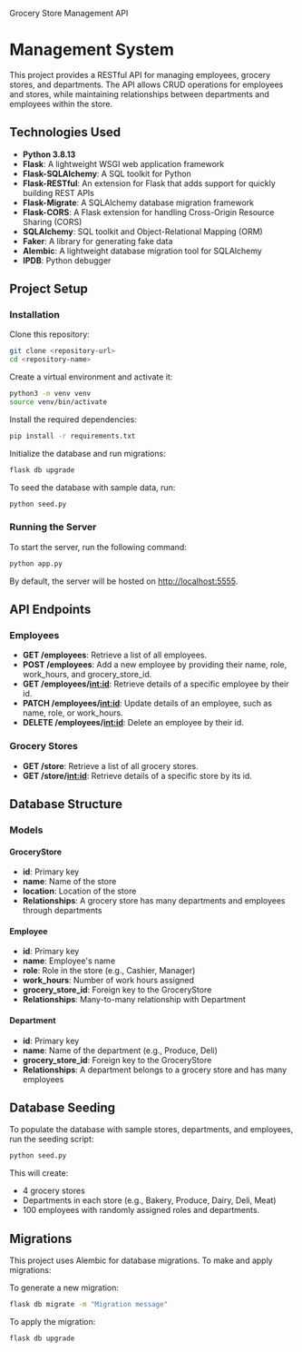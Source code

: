 Grocery Store Management API
# Management System

This project provides a RESTful API for managing employees, grocery stores, and departments. The API allows CRUD operations for employees and stores, while maintaining relationships between departments and employees within the store.

## Technologies Used
- **Python 3.8.13**
- **Flask**: A lightweight WSGI web application framework
- **Flask-SQLAlchemy**: A SQL toolkit for Python
- **Flask-RESTful**: An extension for Flask that adds support for quickly building REST APIs
- **Flask-Migrate**: A SQLAlchemy database migration framework
- **Flask-CORS**: A Flask extension for handling Cross-Origin Resource Sharing (CORS)
- **SQLAlchemy**: SQL toolkit and Object-Relational Mapping (ORM)
- **Faker**: A library for generating fake data
- **Alembic**: A lightweight database migration tool for SQLAlchemy
- **IPDB**: Python debugger

## Project Setup

### Installation

Clone this repository:
```bash
git clone <repository-url>
cd <repository-name>
```

Create a virtual environment and activate it:
```bash
python3 -m venv venv
source venv/bin/activate
```

Install the required dependencies:
```bash
pip install -r requirements.txt
```

Initialize the database and run migrations:
```bash
flask db upgrade
```

To seed the database with sample data, run:
```bash
python seed.py
```

### Running the Server

To start the server, run the following command:
```bash
python app.py
```
By default, the server will be hosted on [http://localhost:5555](http://localhost:5555).

## API Endpoints

### Employees
- **GET /employees**: Retrieve a list of all employees.
- **POST /employees**: Add a new employee by providing their name, role, work_hours, and grocery_store_id.
- **GET /employees/<int:id>**: Retrieve details of a specific employee by their id.
- **PATCH /employees/<int:id>**: Update details of an employee, such as name, role, or work_hours.
- **DELETE /employees/<int:id>**: Delete an employee by their id.

### Grocery Stores
- **GET /store**: Retrieve a list of all grocery stores.
- **GET /store/<int:id>**: Retrieve details of a specific store by its id.

## Database Structure

### Models

#### GroceryStore
- **id**: Primary key
- **name**: Name of the store
- **location**: Location of the store
- **Relationships**: A grocery store has many departments and employees through departments

#### Employee
- **id**: Primary key
- **name**: Employee's name
- **role**: Role in the store (e.g., Cashier, Manager)
- **work_hours**: Number of work hours assigned
- **grocery_store_id**: Foreign key to the GroceryStore
- **Relationships**: Many-to-many relationship with Department

#### Department
- **id**: Primary key
- **name**: Name of the department (e.g., Produce, Deli)
- **grocery_store_id**: Foreign key to the GroceryStore
- **Relationships**: A department belongs to a grocery store and has many employees

## Database Seeding

To populate the database with sample stores, departments, and employees, run the seeding script:
```bash
python seed.py
```
This will create:
- 4 grocery stores
- Departments in each store (e.g., Bakery, Produce, Dairy, Deli, Meat)
- 100 employees with randomly assigned roles and departments.

## Migrations

This project uses Alembic for database migrations. To make and apply migrations:

To generate a new migration:
```bash
flask db migrate -m "Migration message"
```

To apply the migration:
```bash
flask db upgrade
```
